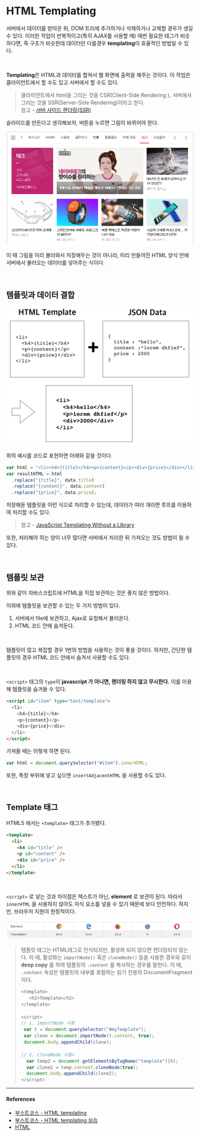 # HTML Templating

서버에서 데이터를 받아온 뒤, DOM 트리에 추가하거나 삭제하거나 교체할 경우가 생길 수 있다. 이러한 작업이 반복적이고(특히 AJAX를 사용할 때) 매번 필요한 태그가 비슷하다면, 즉 구조가 비슷한데 데이터만 다를경우 **templating**이 효율적인 방법일 수 있다.

<br/>

**Templating**은 HTML과 데이터를 합쳐서 웹 화면에 출력을 해주는 것이다. 이 작업은 클라이언트에서 할 수도 있고 서버에서 할 수도 있다.
> 클라이언트에서 html을 그리는 것을 CSR(Client-Side Rendering ), 서버에서 그리는 것을 SSR(Server-Side Rendering)이라고 한다.<br/>참고 - [서버 사이드 렌더링(SSR)](https://github.com/Im-D/Dev-Docs/blob/master/Performance/%EC%84%9C%EB%B2%84%20%EC%82%AC%EC%9D%B4%EB%93%9C%20%EB%A0%8C%EB%8D%94%EB%A7%81(SSR).md#%ED%81%B4%EB%9D%BC%EC%9D%B4%EC%96%B8%ED%8A%B8-%EC%82%AC%EC%9D%B4%EB%93%9C-%EB%A0%8C%EB%8D%94%EB%A7%81-vs-%EC%84%9C%EB%B2%84-%EC%82%AC%EC%9D%B4%EB%93%9C-%EB%A0%8C%EB%8D%94%EB%A7%81)

슬라이드를 만든다고 생각해보자, 버튼을 누르면 그림이 바뀌어야 한다.

![HTML-Templating1](../assets/images/HTML-Templating1.png)

이 때 그림을 미리 불러와서 저장해두는 것이 아니라, 미리 만들어진 HTML 양식 안에 서버에서 불러오는 데이터를 넣어주는 식이다.

<br/>

## 템플릿과 데이터 결합

![HTML-Templating2](../assets/images/HTML-Templating2.png)

위의 예시를 코드로 표현하면 아래와 같을 것이다.

```js
var html = "<li><h4>{title}</h4><p>{content}</p><div>{price}</div></li>";
var resultHTML = html
  .replace("{title}", data.title)
  .replace("{content}", data.content)
  .replace("{price}", data.price);
```

저장해둔 템플릿을 이런 식으로 처리할 수 있는데, 데이터가 여러 개라면 루프를 이용하여 처리할 수도 있다.

> 참고 - [JavaScript Templating Without a Library](https://jonsuh.com/blog/javascript-templating-without-a-library/)

또한, 처리해야 하는 양이 너무 많다면 서버에서 처리한 뒤 가져오는 것도 방법이 될 수 있다.

<br/>

## 템플릿 보관

위와 같이 자바스크립트에 HTML을 직접 보관하는 것은 좋지 않은 방법이다.

이외에 템플릿을 보관할 수 있는 두 가지 방법이 있다.

1. 서버에서 file에 보관하고, Ajax로 요청해서 불러온다.
2. HTML 코드 안에 숨겨둔다.

<br/>

템플릿이 많고 복잡할 경우 1번의 방법을 사용하는 것이 좋을 것이다. 하지만, 간단한 템플릿의 경우 HTML 코드 안에서 숨겨서 사용할 수도 있다.

<br/>

`<script>` 태그의 `type`이 **javascript 가 아니면, 렌더링 하지 않고 무시한다.** 이를 이용해 템플릿을 숨겨둘 수 있다.

```html
<script id="item" type="text/template">
  <li>
    <h4>{title}</h4>
    <p>{content}</p>
    <div>{price}</div>
  </li>
</script>
```

가져올 때는 이렇게 하면 된다.

```js
var html = document.querySelector("#item").innerHTML;
```

또한, 특정 부위에 넣고 싶으면 `insertAdjacentHTML` 을 사용할 수도 있다.

<br/>

## Template 태그

HTML5 에서는 `<template>` 태그가 추가됐다.

```html
<template>
  <li>
    <h4 id="title" />
    <p id="content" />
    <div id="price" />
  </li>
</template>
```

<br/>

`<script>` 로 넣는 것과 차이점은 텍스트가 아닌, **element** 로 보관이 된다. 따라서 `innerHTML` 을 사용하지 않아도 자식 요소를 넣을 수 있기 때문에 보다 안전하다. 하지만, 브라우저 지원이 한정적이다.

![HTML-Templating3](../assets/images/HTML-Templating3.png)

> 템플릿 태그는 HTML태그로 인식되지만, 활성화 되지 않으면 렌더링되지 않는다. 이 때, 활성화는 `importNode()` 혹은 `cloneNode()` 등을 사용한 경우와 같이 **deep copy** 를 하여 템플릿의 `.content` 를 복사하는 경우를 말한다. 이 때, `.content` 속성은 템플릿의 내부를 포함하는 읽기 전용의 DocumentFragment 이다.
> ```js
> <template>
>   <h2>Template</h2>  
> </template>
>
> <script>
> // 1. importNode 사용
>  var t = document.querySelector("#myTemplate");
>  var clone = document.importNode(t.content, true);
>  document.body.appendChild(clone);
>
> // 2. cloneNode 사용> 
>   var temp2 = document.getElementsByTagName("template")[0];
>   var clone2 = temp.content.cloneNode(true);
>   document.body.appendChild(clone2);
> </script>
> ```

---

#### References

- [부스트코스 - HTML templating](https://www.edwith.org/boostcourse-web/lecture/16761/)
- [부스트코스 - HTML templating 실습](https://www.edwith.org/boostcourse-web/lecture/16761/)
- [HTML <template> Tag](https://www.w3schools.com/tags/tag_template.asp)
- [HTML's New Template Tag](https://www.html5rocks.com/ko/tutorials/webcomponents/template/)
